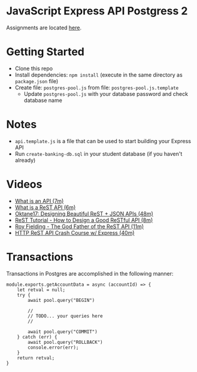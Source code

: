 # JavaScript Express API Postgress 2

Assignments are located [here](./Assignments.md).

# Getting Started
- Clone this repo
- Install dependencies: `npm install` (execute in the same directory as `package.json` file)
- Create file: `postgres-pool.js` from file: `postgres-pool.js.template`
  - Update `postgres-pool.js` with your database password and check database name

# Notes
- `api.template.js` is a file that can be used to start building your Express API
- Run `create-banking-db.sql` in your student database (if you haven't already)

# Videos
- [What is an API (7m)](https://youtu.be/Yzx7ihtCGBs)
- [What is a ReST API (6m)](https://youtu.be/SLwpqD8n3d0)
- [Oktane17: Designing Beautiful ReST + JSON APIs (48m)](https://youtu.be/MiOSzpfP1Ww)
- [ReST Tutorial - How to Design a Good ReSTful API (8m)](https://youtu.be/sMKsmZbpyjE)
- [Roy Fielding - The God Father of the ReST API (11m)](https://youtu.be/w5j2KwzzB-0)
- [HTTP ReST API Crash Course w/ Express (40m)](https://youtu.be/iYM2zFP3Zn0)

# Transactions
Transactions in Postgres are accomplished in the following manner:

```
module.exports.getAccountData = async (accountId) => {
    let retval = null;
    try {
        await pool.query("BEGIN")

        //
        // TODO... your queries here
        //

        await pool.query("COMMIT")
    } catch (err) {
        await pool.query("ROLLBACK")
        console.error(err);
    }
    return retval;
}
```
